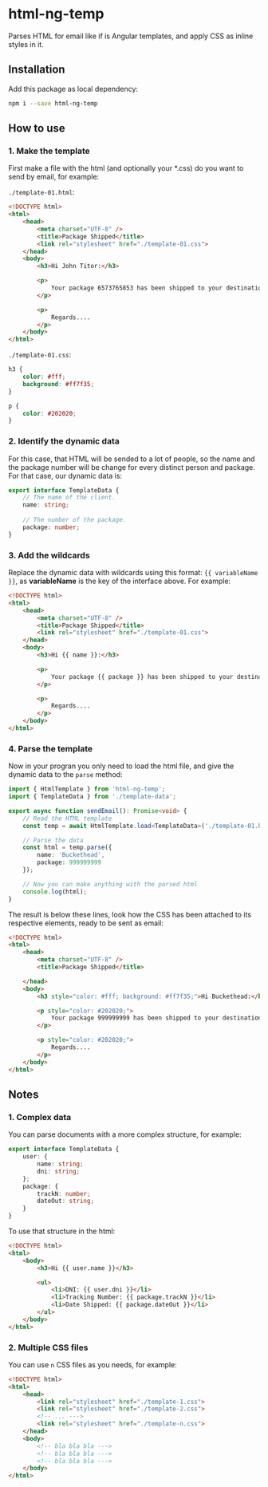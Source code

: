 # html-ng-temp

Parses HTML for email like if is Angular templates, and apply CSS as inline styles in it.

## Installation

Add this package as local dependency:
```bash
npm i --save html-ng-temp
```

## How to use

### __1. Make the template__

First make a file with the html (and optionally your *.css) do you want to send by email, for example:

`./template-01.html`:
```html
<!DOCTYPE html>
<html>
    <head>
        <meta charset="UTF-8" />
        <title>Package Shipped</title>
        <link rel="stylesheet" href="./template-01.css">
    </head>
    <body>
        <h3>Hi John Titor:</h3>

        <p>
            Your package 6573765853 has been shipped to your destination address. click <a href="https://test.com/package/6573765853">here</a> for tracking.
        </p>

        <p>
            Regards....
        </p>
    </body>
</html>
```

`./template-01.css`:
```css
h3 {
    color: #fff;
    background: #ff7f35;
}

p {
    color: #202020;
}
```

### __2. Identify the dynamic data__

For this case, that HTML will be sended to a lot of people, so the name and the package number will be change for every distinct person and package. For that case, our dynamic data is:

```ts
export interface TemplateData {
    // The name of the client.
    name: string;
    
    // The number of the package.
    package: number;
}
```

### __3. Add the wildcards__

Replace the dynamic data with wildcards using this format: `{{ variableName }}`, as __variableName__ is the key of the interface above. For example:

```html
<!DOCTYPE html>
<html>
    <head>
        <meta charset="UTF-8" />
        <title>Package Shipped</title>
        <link rel="stylesheet" href="./template-01.css">
    </head>
    <body>
        <h3>Hi {{ name }}:</h3>

        <p>
            Your package {{ package }} has been shipped to your destination address. click <a href="https://test.com/package/{{ package }}">here</a> for tracking.
        </p>

        <p>
            Regards....
        </p>
    </body>
</html>
```


### __4. Parse the template__

Now in your progran you only need to load the html file, and give the dynamic data to the `parse` method:
```ts
import { HtmlTemplate } from 'html-ng-temp';
import { TemplateData } from './template-data';

export async function sendEmail(): Promise<void> {
    // Read the HTML template
    const temp = await HtmlTemplate.load<TemplateData>('./template-01.html');

    // Parse the data
    const html = temp.parse({
        name: 'Buckethead',
        package: 999999999
    });

    // Now you can make anything with the parsed html
    console.log(html);
}
```

The result is below these lines, look how the CSS has been attached to its respective elements, ready to be sent as email:

```html
<!DOCTYPE html>
<html>
    <head>
        <meta charset="UTF-8" />
        <title>Package Shipped</title>

    </head>
    <body>
        <h3 style="color: #fff; background: #ff7f35;">Hi Buckethead:</h3>

        <p style="color: #202020;">
            Your package 999999999 has been shipped to your destination address. click <a href="https://test.com/package/999999999">here</a> for tracking.
        </p>

        <p style="color: #202020;">
            Regards....
        </p>
    </body>
</html>
```

## Notes

### __1. Complex data__
You can parse documents with a more complex structure, for example:
```ts
export interface TemplateData {
    user: {
        name: string;
        dni: string;
    };
    package: {
        trackN: number;
        dateOut: string;
    }
}
```
To use that structure in the html:
```html
<!DOCTYPE html>
<html>
    <body>
        <h3>Hi {{ user.name }}</h3>

        <ul>
            <li>DNI: {{ user.dni }}</li>
            <li>Tracking Number: {{ package.trackN }}</li>
            <li>Date Shipped: {{ package.dateOut }}</li>
        </ul>
    </body>
</html>
```

### __2. Multiple CSS files__
You can use `n` CSS files as you needs, for example:

```html
<!DOCTYPE html>
<html>
    <head>
        <link rel="stylesheet" href="./template-1.css">
        <link rel="stylesheet" href="./template-2.css">
        <!-- ... --->
        <link rel="stylesheet" href="./template-n.css">
    </head>
    <body>
        <!-- bla bla bla --->
        <!-- bla bla bla --->
        <!-- bla bla bla --->
    </body>
</html>
```
